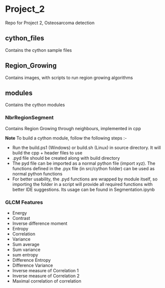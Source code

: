 # Project_2
Repo for Project 2, Osteosarcoma detection

## cython_files
Contains the cython sample files

## Region_Growing
Contains images, with scripts to run region growing algorithms

## modules
Contains the cython modules

### NbrRegionSegment
Contains Region Growing through neighbours, implemented in cpp

**Note** To build a cython module, follow the following steps :-
* Run the build.ps1 (Windows) or build.sh (Linux) in source directory. It will build the cpp + header files to use
* .pyd file should be created along with build directory
* The pyd file can be imported as a normal python file (import xyz). The functions defined in the .pyx file (in src/cython folder) can be used as normal python functions
* For better usability, the .pyd functions are wrapped by module itself, so importing the folder in a script will provide all required functions with better IDE suggestions. Its usage can be found in Segmentation.ipynb








### GLCM Features
* Energy
* Contrast
* Inverse difference moment
* Entropy
* Correlation
* Variance
* Sum average
* Sum variance
* sum entropy
* Difference Entropy
* Difference Variance
* Inverse measure of Correlation 1
* Inverse measure of Correlation 2
* Maximal correlation of correlation
